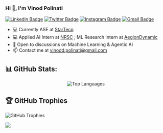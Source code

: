 ### Hi 👋, I'm Vinod Polinati

[![Linkedin Badge](https://img.shields.io/badge/-Vinod_Polinati-blue?style=flat&logo=Linkedin&logoColor=white&link=https://www.linkedin.com/in/polinati-vinod/)](https://www.linkedin.com/in/polinati-vinod/)
[![Twitter Badge](https://img.shields.io/badge/-@vinod_polinati-1ca0f1?style=flat&labelColor=1ca0f1&logo=twitter&logoColor=white&link=https://twitter.com/vinod_polinati)](https://twitter.com/vinod_polinati)
[![Instagram Badge](https://img.shields.io/badge/-@vinod_polinati-purple?style=flat&logo=instagram&logoColor=white&link=https://instagram.com/vinod_polinati/)](https://instagram.com/vinod_polinati)
[![Gmail Badge](https://img.shields.io/badge/-vinod_polinati-c14438?style=flat&logo=Gmail&logoColor=white&link=mailto:vinodd.polinati@gmail.com)](mailto:vinodd.polinati@gmail.com)

- 💻 Currently ASE at [StarTecq](https://www.startecq.com/)
- 💻 Applied AI Intern at [NRSC](https://www.nrsc.gov.in/) ; ML Research Intern at [AegionDynamic](https://www.aegiondynamic.com/) 
- 💬 Open to discussions on Machine Learning & Agentic AI
- 📫 Contact me at vinodd.polinati@gmail.com
## 📊 GitHub Stats:
<div align="center">
  
  ![Top Languages](https://github-readme-stats.vercel.app/api/top-langs/?username=vinod-polinati&theme=dark&hide_border=true&include_all_commits=false&count_private=false&layout=compact)<br/>
</div>

## 🏆 GitHub Trophies
![GitHub Trophies](https://github-profile-trophy.vercel.app/?username=vinod-polinati&theme=dark_dimmed&no-frame=false&no-bg=true&margin-w=4)

[![](https://visitcount.itsvg.in/api?id=ravirt7911&icon=3&color=11)](https://visitcount.itsvg.in)
